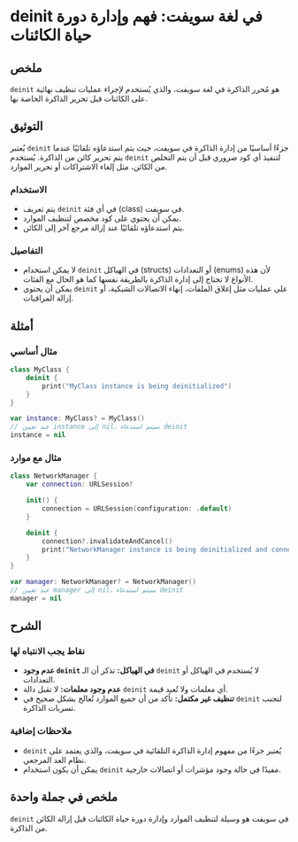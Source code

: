 <!--
Meta Description: # deinit في لغة سويفت: فهم وإدارة دورة حياة الكائنات ## ملخص `deinit` هو مُحرر الذاكرة في لغة سويفت، والذي يُستخدم لإجراء عمليات تنظيف نهائية على الكا...
Meta Keywords: deinit, الذاكرة, سويفت, يتم, instance
-->

# deinit في لغة سويفت: فهم وإدارة دورة حياة الكائنات

## ملخص
`deinit` هو مُحرر الذاكرة في لغة سويفت، والذي يُستخدم لإجراء عمليات تنظيف نهائية على الكائنات قبل تحرير الذاكرة الخاصة بها.

## التوثيق
يُعتبر `deinit` جزءًا أساسيًا من إدارة الذاكرة في سويفت، حيث يتم استدعاؤه تلقائيًا عندما يتم تحرير كائن من الذاكرة. يُستخدم `deinit` لتنفيذ أي كود ضروري قبل أن يتم التخلص من الكائن، مثل إلغاء الاشتراكات أو تحرير الموارد.

### الاستخدام
- يتم تعريف `deinit` في أي فئة (class) في سويفت.
- يمكن أن يحتوي على كود مخصص لتنظيف الموارد.
- يتم استدعاؤه تلقائيًا عند إزالة مرجع آخر إلى الكائن.

### التفاصيل
- لا يمكن استخدام `deinit` في الهياكل (structs) أو التعدادات (enums) لأن هذه الأنواع لا تحتاج إلى إدارة الذاكرة بالطريقة نفسها كما هو الحال مع الفئات.
- يمكن أن يحتوي `deinit` على عمليات مثل إغلاق الملفات، إنهاء الاتصالات الشبكية، أو إزالة المراقبات.

## أمثلة

### مثال أساسي
```swift
class MyClass {
    deinit {
        print("MyClass instance is being deinitialized")
    }
}

var instance: MyClass? = MyClass()
// عند تعيين instance إلى nil، سيتم استدعاء deinit
instance = nil
```

### مثال مع موارد
```swift
class NetworkManager {
    var connection: URLSession?

    init() {
        connection = URLSession(configuration: .default)
    }

    deinit {
        connection?.invalidateAndCancel()
        print("NetworkManager instance is being deinitialized and connection is canceled.")
    }
}

var manager: NetworkManager? = NetworkManager()
// عند تعيين manager إلى nil، سيتم استدعاء deinit
manager = nil
```

## الشرح
### نقاط يجب الانتباه لها
- **عدم وجود `deinit` في الهياكل:** تذكر أن الـ `deinit` لا يُستخدم في الهياكل أو التعدادات.
- **عدم وجود معلمات:** لا تقبل دالة `deinit` أي معلمات ولا تُعيد قيمة.
- **تنظيف غير مكتمل:** تأكد من أن جميع الموارد تُعالج بشكل صحيح في `deinit` لتجنب تسربات الذاكرة.

### ملاحظات إضافية
- `deinit` يُعتبر جزءًا من مفهوم إدارة الذاكرة التلقائية في سويفت، والذي يعتمد على نظام العد المرجعي.
- يمكن أن يكون استخدام `deinit` مفيدًا في حالة وجود مؤشرات أو اتصالات خارجية.

## ملخص في جملة واحدة
`deinit` في سويفت هو وسيلة لتنظيف الموارد وإدارة دورة حياة الكائنات قبل إزالة الكائن من الذاكرة.